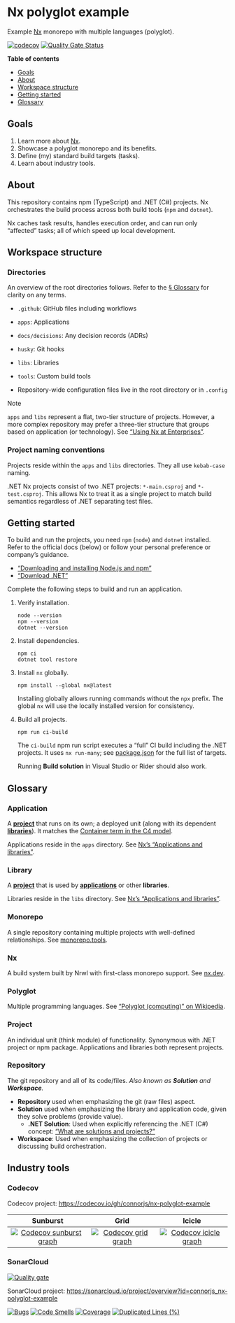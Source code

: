 # Nx polyglot example

Example [Nx] monorepo with multiple languages (polyglot).

[![codecov](https://codecov.io/gh/connorjs/nx-polyglot-example/graph/badge.svg?token=ZISDIB5PRK)](https://codecov.io/gh/connorjs/nx-polyglot-example)
[![Quality Gate Status](https://sonarcloud.io/api/project_badges/measure?project=connorjs_nx-polyglot-example&metric=alert_status)](https://sonarcloud.io/summary/new_code?id=connorjs_nx-polyglot-example)

**Table of contents**

- [Goals](#goals)
- [About](#about)
- [Workspace structure](#workspace-structure)
- [Getting started](#getting-started)
- [Glossary](#glossary)

## Goals

1. Learn more about [Nx].
2. Showcase a polyglot monorepo and its benefits.
3. Define (my) standard build targets (tasks).
4. Learn about industry tools.

## About

This repository contains npm (TypeScript) and .NET (C#) projects.
Nx orchestrates the build process across both build tools (`npm` and `dotnet`).

Nx caches task results, handles execution order, and can run only “affected” tasks;
all of which speed up local development.

## Workspace structure

### Directories

An overview of the root directories follows.
Refer to the [§ Glossary](#glossary) for clarity on any terms.

- `.github`: GitHub files including workflows

- `apps`: Applications

- `docs/decisions`: Any decision records (ADRs)

- `husky`: Git hooks

- `libs`: Libraries

- `tools`: Custom build tools

- Repository-wide configuration files live in the root directory or in `.config`

> [!Note]
>
> `apps` and `libs` represent a flat, two-tier structure of projects.
> However, a more complex repository may prefer a three-tier structure that groups based on application (or technology).
> See [“Using Nx at Enterprises”][nx-enterprise].

[nx-enterprise]: https://nx.dev/concepts/more-concepts/monorepo-nx-enterprise

### Project naming conventions

Projects reside within the `apps` and `libs` directories.
They all use `kebab-case` naming.

.NET Nx projects consist of two .NET projects: `*-main.csproj` and `*-test.csproj`.
This allows Nx to treat it as a single project to match build semantics regardless of .NET separating test files.

## Getting started

To build and run the projects, you need `npm` (`node`) and `dotnet` installed.
Refer to the official docs (below) or follow your personal preference or company’s guidance.

- [“Downloading and installing Node.js and npm”](https://docs.npmjs.com/downloading-and-installing-node-js-and-npm)
- [“Download .NET”](https://dotnet.microsoft.com/en-us/download)

Complete the following steps to build and run an application.

1. Verify installation.

   ```shell
   node --version
   npm --version
   dotnet --version
   ```

2. Install dependencies.

   ```shell
   npm ci
   dotnet tool restore
   ```

3. Install `nx` globally.

   ```shell
   npm install --global nx@latest
   ```

   Installing globally allows running commands without the `npx` prefix.
   The global `nx` will use the locally installed version for consistency.

4. Build all projects.

   ```shell
   npm run ci-build
   ```

   The `ci-build` npm run script executes a “full” CI build including the .NET projects.
   It uses `nx run-many`; see [package.json](./package.json) for the full list of targets.

   Running **Build solution** in Visual Studio or Rider should also work.

## Glossary

### Application

A [**project**](#project) that runs on its own;
a deployed unit (along with its dependent [**libraries**](#library)).
It matches the [Container term in the C4 model][c4model].

Applications reside in the `apps` directory.
See [Nx’s “Applications and libraries”][nx-apps-and-libs].

[c4model]: https://c4model.com
[nx-apps-and-libs]: https://nx.dev/concepts/more-concepts/applications-and-libraries

### Library

A [**project**](#project) that is used by [**applications**](#application) or other **libraries**.

Libraries reside in the `libs` directory.
See [Nx’s “Applications and libraries”][nx-apps-and-libs].

### Monorepo

A single repository containing multiple projects with well-defined relationships.
See [monorepo.tools][monorepo-tools].

[monorepo-tools]: https://monorepo.tools

### Nx

A build system built by Nrwl with first-class monorepo support. See [nx.dev][nx].

[nx]: https://nx.dev/

### Polyglot

Multiple programming languages. See [“Polyglot (computing)” on Wikipedia][polyglot].

[polyglot]: https://en.wikipedia.org/wiki/Polyglot_(computing)

### Project

An individual unit (think module) of functionality.
Synonymous with .NET project or npm package.
Applications and libraries both represent projects.

### Repository

The git repository and all of its code/files. _Also known as **Solution** and **Workspace**._

- **Repository** used when emphasizing the git (raw files) aspect.
- **Solution** used when emphasizing the library and application code, given they solve problems (provide value).
  - **.NET Solution**: Used when explicitly referencing the .NET (C#) concept:
    [“What are solutions and projects?”][dotnet-solutions-and-projects]
- **Workspace**: Used when emphasizing the collection of projects or discussing build orchestration.

[dotnet-solutions-and-projects]: https://learn.microsoft.com/en-us/visualstudio/ide/solutions-and-projects-in-visual-studio?view=vs-2022

## Industry tools

### Codecov

Codecov project: <https://codecov.io/gh/connorjs/nx-polyglot-example>

|                    Sunburst                     |                Grid                 |                  Icicle                   |
| :---------------------------------------------: | :---------------------------------: | :---------------------------------------: |
| [![Codecov sunburst graph][sunburst]][sunburst] | [![Codecov grid graph][grid]][grid] | [![Codecov icicle graph][icicle]][icicle] |

[sunburst]: https://codecov.io/gh/connorjs/nx-polyglot-example/graphs/sunburst.svg?token=ZISDIB5PRK
[grid]: https://codecov.io/gh/connorjs/nx-polyglot-example/graphs/tree.svg?token=ZISDIB5PRK
[icicle]: https://codecov.io/gh/connorjs/nx-polyglot-example/graphs/icicle.svg?token=ZISDIB5PRK

### SonarCloud

[![Quality gate](https://sonarcloud.io/api/project_badges/quality_gate?project=connorjs_nx-polyglot-example)](https://sonarcloud.io/summary/new_code?id=connorjs_nx-polyglot-example)

SonarCloud project: <https://sonarcloud.io/project/overview?id=connorjs_nx-polyglot-example>

[![Bugs](https://sonarcloud.io/api/project_badges/measure?project=connorjs_nx-polyglot-example&metric=bugs)](https://sonarcloud.io/summary/new_code?id=connorjs_nx-polyglot-example)
[![Code Smells](https://sonarcloud.io/api/project_badges/measure?project=connorjs_nx-polyglot-example&metric=code_smells)](https://sonarcloud.io/summary/new_code?id=connorjs_nx-polyglot-example)
[![Coverage](https://sonarcloud.io/api/project_badges/measure?project=connorjs_nx-polyglot-example&metric=coverage)](https://sonarcloud.io/summary/new_code?id=connorjs_nx-polyglot-example)
[![Duplicated Lines (%)](https://sonarcloud.io/api/project_badges/measure?project=connorjs_nx-polyglot-example&metric=duplicated_lines_density)](https://sonarcloud.io/summary/new_code?id=connorjs_nx-polyglot-example)
